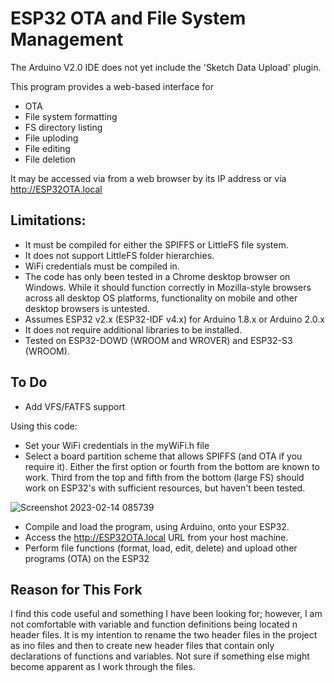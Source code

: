 # ESP32 OTA and File System Management

The Arduino V2.0 IDE does not yet include the 'Sketch Data Upload' plugin.

This program provides a web-based interface for

* OTA
* File system formatting
* FS directory listing
* File uploding
* File editing
* File deletion

It may be accessed via from a web browser by its IP address or via http://ESP32OTA.local

## Limitations:

* It must be compiled for either the SPIFFS or LittleFS file system. 
* It does not support LittleFS folder hierarchies.
* WiFi credentials must be compiled in.
* The code has only been tested in a Chrome desktop browser on Windows. While it should function correctly in Mozilla-style browsers across 
  all desktop OS platforms, functionality on mobile and other desktop browsers is untested.
* Assumes ESP32 v2.x (ESP32-IDF v4.x) for Arduino 1.8.x or Arduino 2.0.x 
* It does not require additional libraries to be installed.
* Tested on ESP32-DOWD (WROOM and WROVER) and ESP32-S3 (WROOM).

## To Do

* Add VFS/FATFS support

Using this code:

* Set your WiFi credentials in the myWiFi.h file
* Select a board partition scheme that allows SPIFFS (and OTA if you require it). Either the first option or fourth from the bottom are known to 
  work. Third from the top and fifth from the bottom (large FS) should work on ESP32's with sufficient resources, but haven't been tested.

![Screenshot 2023-02-14 085739](https://user-images.githubusercontent.com/14856369/218584574-e9b7bc12-1cc5-4a47-a1dc-c944b132fa9f.png)

* Compile and load the program, using Arduino,  onto your ESP32. 
* Access the http://ESP32OTA.local URL from your host machine.
* Perform file functions (format, load, edit, delete) and upload other programs (OTA) on the ESP32

## Reason for This Fork

I find this code useful and something I have been looking for; however, I am not comfortable with variable and function definitions 
being located n header files. It is my intention to rename the two header files in the project as ino files and then to create new header files that
contain only declarations of functions and variables. Not sure if something else might become apparent as I work through the files.
